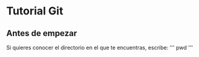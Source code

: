 # Tutorial Git

## Antes de empezar
Si quieres conocer el directorio en el que te encuentras, escribe:
'''
pwd
'''


